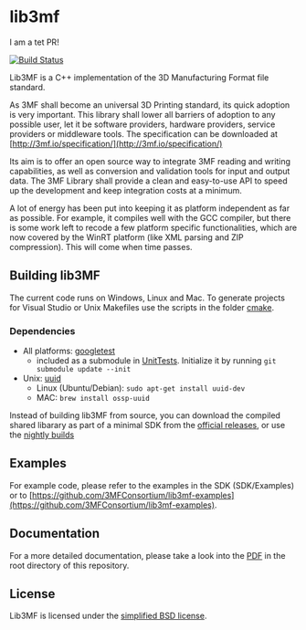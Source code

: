 # lib3mf

I am a tet PR!

[![Build Status](https://travis-ci.org/martinweismann/lib3mf.svg?branch=master)](https://travis-ci.org/martinweismann/lib3mf)

Lib3MF is a C++ implementation of the 3D Manufacturing Format file standard.

As 3MF shall become an universal 3D Printing standard, its quick adoption is very important. 
This library shall lower all barriers of adoption to any possible user, let it be software 
providers, hardware providers, service providers or middleware tools.
The specification can be downloaded at
[http://3mf.io/specification/](http://3mf.io/specification/)

Its aim is to offer an open source way to integrate 3MF reading and writing capabilities, as well 
as conversion and validation tools for input and output data. The 3MF Library shall provide a 
clean and easy-to-use API to speed up the development and keep integration costs at a minimum.

A lot of energy has been put into keeping it as platform independent as far as possible. For
example, it compiles well with the GCC compiler, but there is some work left to recode a few
platform specific functionalities, which are now covered by the WinRT platform (like XML parsing
and ZIP compression). This will come when time passes.

## Building lib3MF
The current code runs on Windows, Linux and Mac. To generate projects for Visual Studio or Unix
Makefiles use the scripts in the folder [cmake](cmake).

### Dependencies
* All platforms: [googletest](https://github.com/google/googletest)
    * included as a submodule in [UnitTests](UnitTests). Initialize it by running
   `git submodule update --init`
* Unix: [uuid](https://linux.die.net/man/3/uuid)
    * Linux (Ubuntu/Debian): `sudo apt-get install uuid-dev`
    * MAC: `brew install ossp-uuid`

Instead of building lib3MF from source, you can download the compiled shared libarary as part of a minimal SDK from the [official releases](https://github.com/3MFConsortium/lib3mf/releases),
or use the [nightly builds](https://github.com/3MFConsortium/lib3mf-binaries)

## Examples 
For example code, please refer to the examples in the SDK (SDK/Examples) or to
[https://github.com/3MFConsortium/lib3mf-examples](https://github.com/3MFConsortium/lib3mf-examples).

## Documentation
For a more detailed documentation, please take a look into the [PDF](Lib3MF-1.pdf) in the root directory
of this repository.

## License
Lib3MF is licensed under the [simplified BSD license](LICENSE).
